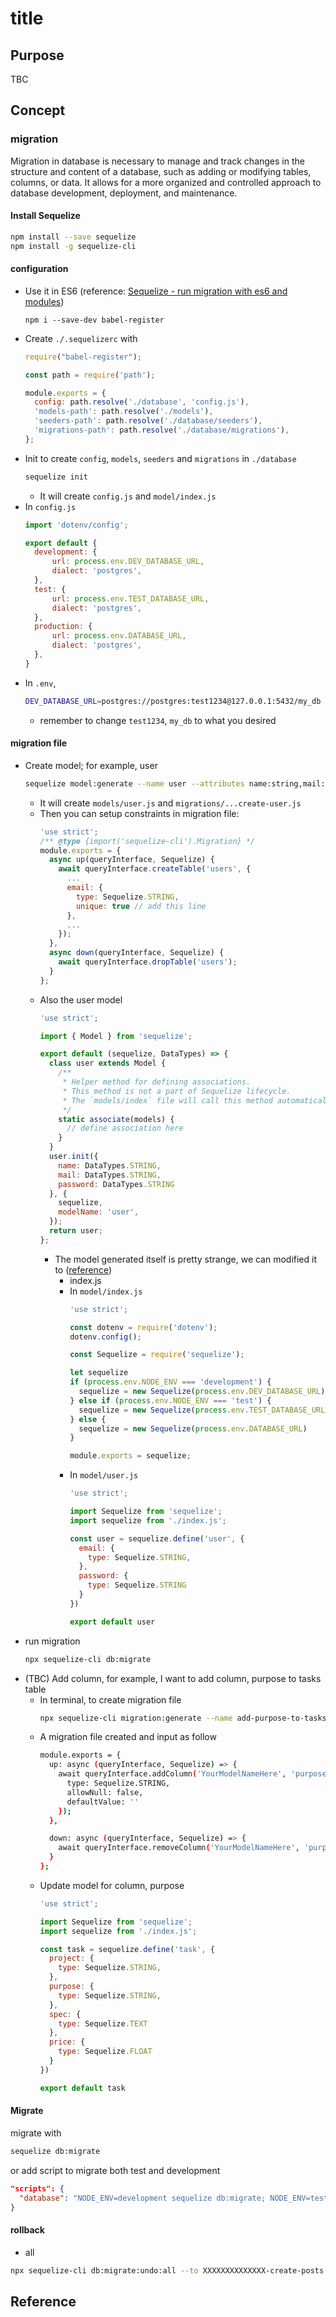 # title

## Purpose

TBC

## Concept

### migration

Migration in database is necessary to manage and track changes in the structure and content of a database, such as adding or modifying tables, columns, or data. It allows for a more organized and controlled approach to database development, deployment, and maintenance.

#### Install Sequelize

```bash
npm install --save sequelize
npm install -g sequelize-cli
```

#### configuration

* Use it in ES6 (reference: [Sequelize - run migration with es6 and modules](https://stackoverflow.com/questions/68304477/sequelize-run-migration-with-es6-and-modules))
  ```
  npm i --save-dev babel-register
  ```
* Create `./.sequelizerc` with
  ```javascript
  require("babel-register");

  const path = require('path');

  module.exports = {
    config: path.resolve('./database', 'config.js'),
    'models-path': path.resolve('./models'),
    'seeders-path': path.resolve('./database/seeders'),
    'migrations-path': path.resolve('./database/migrations'),
  };
  ```
* Init to create `config`, `models`, `seeders` and `migrations` in `./database`
  ```bash
  sequelize init
  ```
  * It will create `config.js` and `model/index.js`
* In `config.js`
  ```javascript
  import 'dotenv/config';
  
  export default {
    development: {
        url: process.env.DEV_DATABASE_URL,
        dialect: 'postgres',
    },
    test: {
        url: process.env.TEST_DATABASE_URL,
        dialect: 'postgres',
    },
    production: {
        url: process.env.DATABASE_URL,
        dialect: 'postgres',
    },
  }
  ```
* In `.env`,
  ```bash
  DEV_DATABASE_URL=postgres://postgres:test1234@127.0.0.1:5432/my_db
  ```
  * remember to change `test1234`, `my_db` to what you desired

#### migration file

* Create model; for example, user
  ```bash
  sequelize model:generate --name user --attributes name:string,mail:string,password:string
  ```
  * It will create `models/user.js` and `migrations/...create-user.js`
  * Then you can setup constraints in migration file:
    ```javascript
    'use strict';
    /** @type {import('sequelize-cli').Migration} */
    module.exports = {
      async up(queryInterface, Sequelize) {
        await queryInterface.createTable('users', {
          ...
          email: {
            type: Sequelize.STRING,
            unique: true // add this line
          },
          ...
        });
      },
      async down(queryInterface, Sequelize) {
        await queryInterface.dropTable('users');
      }
    };
    ```
  * Also the user model
    ```javascript
    'use strict';

    import { Model } from 'sequelize';
    
    export default (sequelize, DataTypes) => {
      class user extends Model {
        /**
         * Helper method for defining associations.
         * This method is not a part of Sequelize lifecycle.
         * The `models/index` file will call this method automatically.
         */
        static associate(models) {
          // define association here
        }
      }
      user.init({
        name: DataTypes.STRING,
        mail: DataTypes.STRING,
        password: DataTypes.STRING
      }, {
        sequelize,
        modelName: 'user',
      });
      return user;
    };
    ```
    * The model generated itself is pretty strange, we can modified it to ([reference](https://sequelize.org/docs/v6/core-concepts/model-basics/))
      * index.js
      * In `model/index.js`
        ```javascript
        'use strict';
      
        const dotenv = require('dotenv');
        dotenv.config();
        
        const Sequelize = require('sequelize');
        
        let sequelize
        if (process.env.NODE_ENV === 'development') {
          sequelize = new Sequelize(process.env.DEV_DATABASE_URL)
        } else if (process.env.NODE_ENV === 'test') {
          sequelize = new Sequelize(process.env.TEST_DATABASE_URL)
        } else {
          sequelize = new Sequelize(process.env.DATABASE_URL)
        }
        
        module.exports = sequelize;
        ```
      * In `model/user.js`
        ```javascript
        'use strict';
  
        import Sequelize from 'sequelize';
        import sequelize from './index.js';
        
        const user = sequelize.define('user', {
          email: {
            type: Sequelize.STRING,
          },
          password: {
            type: Sequelize.STRING
          }
        })
        
        export default user
        ```
* run migration
  ```bash
  npx sequelize-cli db:migrate
  ```
* (TBC) Add column, for example, I want to add column, purpose to tasks table
  * In terminal, to create migration file
    ```bash
    npx sequelize-cli migration:generate --name add-purpose-to-tasks
    ```
  * A migration file created and input as follow
    ```bash
    module.exports = {
      up: async (queryInterface, Sequelize) => {
        await queryInterface.addColumn('YourModelNameHere', 'purpose', {
          type: Sequelize.STRING,
          allowNull: false,
          defaultValue: ''
        });
      },

      down: async (queryInterface, Sequelize) => {
        await queryInterface.removeColumn('YourModelNameHere', 'purpose');
      }
    };
    ```
  * Update model for column, purpose
    ```javascript
    'use strict';

    import Sequelize from 'sequelize';
    import sequelize from './index.js';

    const task = sequelize.define('task', {
      project: {
        type: Sequelize.STRING,
      },
      purpose: {
        type: Sequelize.STRING,
      },
      spec: {
        type: Sequelize.TEXT
      },
      price: {
        type: Sequelize.FLOAT
      }
    })
    
    export default task
    ```

#### Migrate

migrate with

```bash
sequelize db:migrate
```

or add script to migrate both test and development

```JSON
"scripts": {
  "database": "NODE_ENV=development sequelize db:migrate; NODE_ENV=test sequelize db:migrate"
}
```

#### rollback

* all
```bash
npx sequelize-cli db:migrate:undo:all --to XXXXXXXXXXXXXX-create-posts.js
```

## Reference
